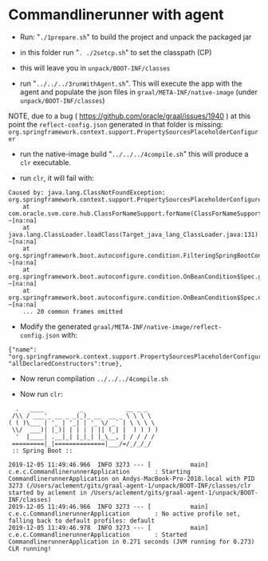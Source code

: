 # Commandlinerunner with agent

- Run: "`./1prepare.sh`" to build the project and unpack the packaged jar

- in this folder run "`. ./2setcp.sh`" to set the classpath (CP)

- this will leave you in `unpack/BOOT-INF/classes`

- run "`../../../3runWithAgent.sh`". This will execute the app with the agent
and populate the json files in `graal/META-INF/native-image` (under `unpack/BOOT-INF/classes`)

NOTE, due to a bug ( https://github.com/oracle/graal/issues/1940 )
at this point the `reflect-config.json` generated in that folder is missing:
`org.springframework.context.support.PropertySourcesPlaceholderConfigurer`

- run the native-image build "`../../../4compile.sh`" this will produce a `clr` executable.

- run `clr`, it will fail with:
```
Caused by: java.lang.ClassNotFoundException: org.springframework.context.support.PropertySourcesPlaceholderConfigurer
	at com.oracle.svm.core.hub.ClassForNameSupport.forName(ClassForNameSupport.java:60) ~[na:na]
	at java.lang.ClassLoader.loadClass(Target_java_lang_ClassLoader.java:131) ~[na:na]
	at org.springframework.boot.autoconfigure.condition.FilteringSpringBootCondition.resolve(FilteringSpringBootCondition.java:108) ~[na:na]
	at org.springframework.boot.autoconfigure.condition.OnBeanCondition$Spec.getReturnType(OnBeanCondition.java:517) ~[na:na]
	at org.springframework.boot.autoconfigure.condition.OnBeanCondition$Spec.deducedBeanTypeForBeanMethod(OnBeanCondition.java:505) ~[na:na]
	... 20 common frames omitted
```

- Modify the generated `graal/META-INF/native-image/reflect-config.json` with:

```
{"name": "org.springframework.context.support.PropertySourcesPlaceholderConfigurer", "allDeclaredConstructors":true},
```

- Now rerun compilation `../../../4compile.sh`

- Now run `clr`:

```
  .   ____          _            __ _ _
 /\\ / ___'_ __ _ _(_)_ __  __ _ \ \ \ \
( ( )\___ | '_ | '_| | '_ \/ _` | \ \ \ \
 \\/  ___)| |_)| | | | | || (_| |  ) ) ) )
  '  |____| .__|_| |_|_| |_\__, | / / / /
 =========|_|==============|___/=/_/_/_/
 :: Spring Boot ::

2019-12-05 11:49:46.966  INFO 3273 --- [           main] c.e.c.CommandlinerunnerApplication       : Starting CommandlinerunnerApplication on Andys-MacBook-Pro-2018.local with PID 3273 (/Users/aclement/gits/graal-agent-1/unpack/BOOT-INF/classes/clr started by aclement in /Users/aclement/gits/graal-agent-1/unpack/BOOT-INF/classes)
2019-12-05 11:49:46.966  INFO 3273 --- [           main] c.e.c.CommandlinerunnerApplication       : No active profile set, falling back to default profiles: default
2019-12-05 11:49:46.978  INFO 3273 --- [           main] c.e.c.CommandlinerunnerApplication       : Started CommandlinerunnerApplication in 0.271 seconds (JVM running for 0.273)
CLR running!
```


